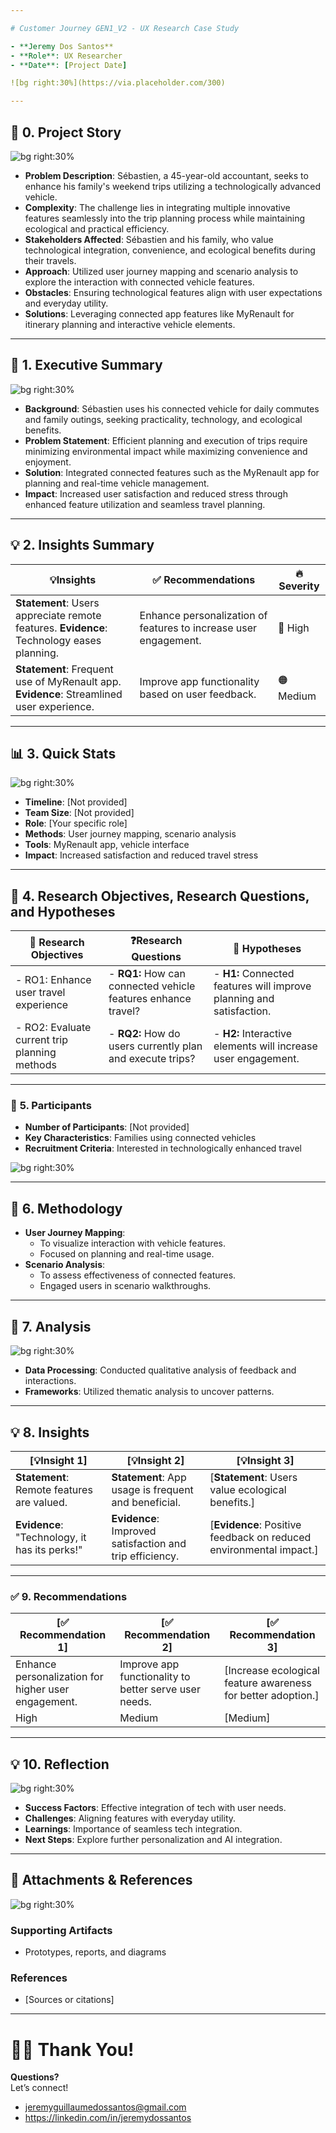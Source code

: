 ```yaml
---

# Customer Journey GEN1_V2 - UX Research Case Study

- **Jeremy Dos Santos**
- **Role**: UX Researcher  
- **Date**: [Project Date]

![bg right:30%](https://via.placeholder.com/300) 

---
```


## 📖 **0. Project Story**

![bg right:30%](https://via.placeholder.com/300)

- **Problem Description**: Sébastien, a 45-year-old accountant, seeks to enhance his family's weekend trips utilizing a technologically advanced vehicle.  
- **Complexity**: The challenge lies in integrating multiple innovative features seamlessly into the trip planning process while maintaining ecological and practical efficiency.  
- **Stakeholders Affected**: Sébastien and his family, who value technological integration, convenience, and ecological benefits during their travels.  
- **Approach**: Utilized user journey mapping and scenario analysis to explore the interaction with connected vehicle features.  
- **Obstacles**: Ensuring technological features align with user expectations and everyday utility.  
- **Solutions**: Leveraging connected app features like MyRenault for itinerary planning and interactive vehicle elements.  

---

## 💬 **1. Executive Summary**

![bg right:30%](https://via.placeholder.com/300)  

- **Background**: Sébastien uses his connected vehicle for daily commutes and family outings, seeking practicality, technology, and ecological benefits.  
- **Problem Statement**: Efficient planning and execution of trips require minimizing environmental impact while maximizing convenience and enjoyment.  
- **Solution**: Integrated connected features such as the MyRenault app for planning and real-time vehicle management.  
- **Impact**: Increased user satisfaction and reduced stress through enhanced feature utilization and seamless travel planning.  

---

## 💡 **2. Insights Summary**

| 💡**Insights**                                                                       | ✅ Recommendations                                                     | 🔥 Severity     |
|--------------------------------------------------------------------------------------|------------------------------------------------------------------------|-----------------|
| **Statement**: Users appreciate remote features. **Evidence**: Technology eases planning. | Enhance personalization of features to increase user engagement.       | 🔴 High         |
| **Statement**: Frequent use of MyRenault app. **Evidence**: Streamlined user experience.| Improve app functionality based on user feedback.                     | 🟠 Medium       |

---

## 📊 **3. Quick Stats**

![bg right:30%](https://via.placeholder.com/300)  

- **Timeline**: [Not provided]  
- **Team Size**: [Not provided]  
- **Role**: [Your specific role]  
- **Methods**: User journey mapping, scenario analysis  
- **Tools**: MyRenault app, vehicle interface  
- **Impact**: Increased satisfaction and reduced travel stress  

---

## 🎯 **4. Research Objectives, Research Questions, and Hypotheses**

| 🎯 **Research Objectives**                                   | ❓**Research Questions**                                         | 🔎 **Hypotheses**                                                       |
|--------------------------------------------------------------|------------------------------------------------------------------|-------------------------------------------------------------------------|
| - RO1: Enhance user travel experience                        | - **RQ1:** How can connected vehicle features enhance travel?    | - **H1:** Connected features will improve planning and satisfaction.   |
| - RO2: Evaluate current trip planning methods                | - **RQ2:** How do users currently plan and execute trips?         | - **H2:** Interactive elements will increase user engagement.          |

---

### 👥 **5. Participants**
- **Number of Participants**: [Not provided]  
- **Key Characteristics**: Families using connected vehicles  
- **Recruitment Criteria**: Interested in technologically enhanced travel  

![bg right:30%](https://via.placeholder.com/300)  

---

## **🧪 6. Methodology**

- **User Journey Mapping**:
  - To visualize interaction with vehicle features.
  - Focused on planning and real-time usage.
- **Scenario Analysis**:
  - To assess effectiveness of connected features.
  - Engaged users in scenario walkthroughs.

---

## 🔬 **7. Analysis**

![bg right:30%](https://via.placeholder.com/300)  

- **Data Processing**: Conducted qualitative analysis of feedback and interactions.  
- **Frameworks**: Utilized thematic analysis to uncover patterns.  

---

## 💡 **8. Insights**

| [💡**Insight 1**]                                  | [💡**Insight 2**]                                                        | [💡**Insight 3**]                                                        |
|-----------------------------------------------------|--------------------------------------------------------------------------|--------------------------------------------------------------------------|
| **Statement**: Remote features are valued.         | **Statement**: App usage is frequent and beneficial.                     | [**Statement**: Users value ecological benefits.]                       |
| **Evidence**: "Technology, it has its perks!"      | **Evidence**: Improved satisfaction and trip efficiency.                 | [**Evidence**: Positive feedback on reduced environmental impact.]      |

---

### **✅ 9. Recommendations**

| [✅ **Recommendation 1**]                                                             | [✅ **Recommendation 2**]                                    | [✅ **Recommendation 3**]                                           |
|---------------------------------------------------------------------------------------|--------------------------------------------------------------|---------------------------------------------------------------------|
| Enhance personalization for higher user engagement.                                    | Improve app functionality to better serve user needs.        | [Increase ecological feature awareness for better adoption.]       |
| High                                                                                   | Medium                                                       | [Medium]                                                            |

---

## 💡 **10. Reflection**

![bg right:30%](https://via.placeholder.com/300)  

- **Success Factors**: Effective integration of tech with user needs.  
- **Challenges**: Aligning features with everyday utility.  
- **Learnings**: Importance of seamless tech integration.  
- **Next Steps**: Explore further personalization and AI integration.  

---

## 📎 **Attachments & References**

![bg right:30%](https://via.placeholder.com/300)

### Supporting Artifacts
- Prototypes, reports, and diagrams  

### References
- [Sources or citations]

---

# 🙏🏼 Thank You!

**Questions?**  
Let’s connect!  
- jeremyguillaumedossantos@gmail.com
- https://linkedin.com/in/jeremydossantos
